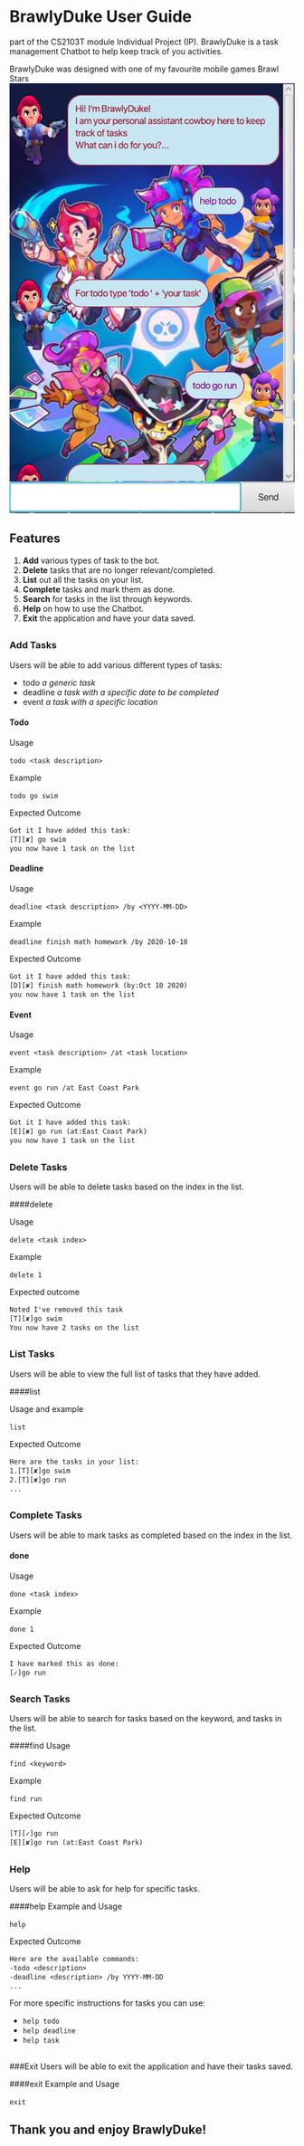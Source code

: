 # BrawlyDuke User Guide
part of the CS2103T module Individual Project (IP). 
BrawlyDuke is a task management Chatbot to help keep track of you activities.

BrawlyDuke was designed with one of my favourite mobile games Brawl Stars
![BrawlyDuke](Ui.png)

## Features 
1. **Add** various types of task to the bot.
2. **Delete** tasks that are no longer relevant/completed.
3. **List** out all the tasks on your list.
4. **Complete** tasks and mark them as done.
5. **Search** for tasks in the list through keywords.
6. **Help** on how to use the Chatbot.
7. **Exit** the application and have your data saved.
##



### Add Tasks
Users will be able to add various different types of tasks:
* todo _a generic task_
* deadline _a task with a specific date to be completed_
* event _a task with a specific location_


#### Todo

Usage

`todo <task description>`

Example

`todo go swim`

Expected Outcome
```
Got it I have added this task:
[T][✘] go swim
you now have 1 task on the list
```
#### Deadline
Usage

`deadline <task description> /by <YYYY-MM-DD>`

Example

`deadline finish math homework /by 2020-10-10`

Expected Outcome
```
Got it I have added this task:
[D][✘] finish math homework (by:Oct 10 2020)
you now have 1 task on the list
```
#### Event
Usage

`event <task description> /at <task location>`

Example

`event go run /at East Coast Park`

Expected Outcome
```
Got it I have added this task:
[E][✘] go run (at:East Coast Park)
you now have 1 task on the list
```
##

### Delete Tasks
Users will be able to delete tasks based on the index in the list.

####delete

Usage

 `delete <task index>`
 
Example
 
`delete 1`
 
Expected outcome
 
```
Noted I've removed this task
[T][✘]go swim
You now have 2 tasks on the list
```
##

### List Tasks
Users will be able to view the full list of tasks that they have added.

####list

Usage and example

`list`

Expected Outcome
```
Here are the tasks in your list:
1.[T][✘]go swim
2.[T][✘]go run
...
```
##

### Complete Tasks
Users will be able to mark tasks as completed based on the index in the list.

#### done

Usage

`done <task index>`

Example

`done 1`

Expected Outcome
```
I have marked this as done:
[✓]go run
```
##

### Search Tasks
Users will be able to search for tasks based on the keyword, and tasks in the list.

####find
Usage

`find <keyword>`

Example

`find run`

Expected Outcome
```
[T][✓]go run
[E][✘]go run (at:East Coast Park)
```
##

### Help
Users will be able to ask for help for specific tasks.

####help
Example and Usage

`help`

Expected Outcome
```
Here are the available commands:
-todo <description>
-deadline <description> /by YYYY-MM-DD
...
```
For more specific instructions for tasks you can use:
* `help todo`
* `help deadline`
* `help task`
##

###Exit
Users will be able to exit the application and have their tasks saved.

####exit
Example and Usage

`exit`
## Thank you and enjoy BrawlyDuke!


